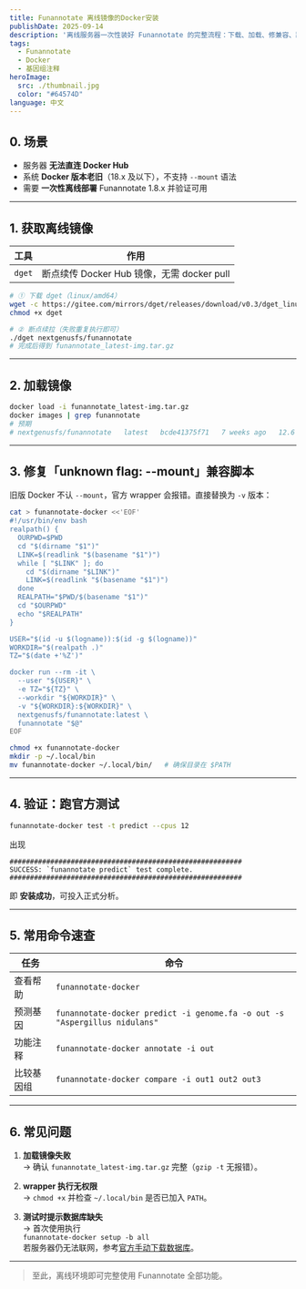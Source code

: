 ```yaml
---
title: Funannotate 离线镜像的Docker安装
publishDate: 2025-09-14
description: '离线服务器一次性装好 Funannotate 的完整流程：下载、加载、修兼容、跑测试。'
tags:
  - Funannotate
  - Docker
  - 基因组注释
heroImage:
  src: ./thumbnail.jpg
  color: "#64574D"
language: 中文
---
```

## 0. 场景
- 服务器 **无法直连 Docker Hub**  
- 系统 **Docker 版本老旧**（18.x 及以下），不支持 `--mount` 语法  
- 需要 **一次性离线部署** Funannotate 1.8.x 并验证可用

---

## 1. 获取离线镜像

| 工具  | 作用  |
|---|---|
| `dget` | 断点续传 Docker Hub 镜像，无需 docker pull |

```bash
# ① 下载 dget（linux/amd64）
wget -c https://gitee.com/mirrors/dget/releases/download/v0.3/dget_linux_amd64 -O dget
chmod +x dget

# ② 断点续拉（失败重复执行即可）
./dget nextgenusfs/funannotate
# 完成后得到 funannotate_latest-img.tar.gz
```

---

## 2. 加载镜像

```bash
docker load -i funannotate_latest-img.tar.gz
docker images | grep funannotate
# 预期
# nextgenusfs/funannotate   latest   bcde41375f71   7 weeks ago   12.6 GB
```

---

## 3. 修复「unknown flag: --mount」兼容脚本

旧版 Docker 不认 `--mount`，官方 wrapper 会报错。直接替换为 `-v` 版本：

```bash
cat > funannotate-docker <<'EOF'
#!/usr/bin/env bash
realpath() {
  OURPWD=$PWD
  cd "$(dirname "$1")"
  LINK=$(readlink "$(basename "$1")")
  while [ "$LINK" ]; do
    cd "$(dirname "$LINK")"
    LINK=$(readlink "$(basename "$1")")
  done
  REALPATH="$PWD/$(basename "$1")"
  cd "$OURPWD"
  echo "$REALPATH"
}

USER="$(id -u $(logname)):$(id -g $(logname))"
WORKDIR="$(realpath .)"
TZ="$(date +'%Z')"

docker run --rm -it \
  --user "${USER}" \
  -e TZ="${TZ}" \
  --workdir "${WORKDIR}" \
  -v "${WORKDIR}:${WORKDIR}" \
  nextgenusfs/funannotate:latest \
  funannotate "$@"
EOF

chmod +x funannotate-docker
mkdir -p ~/.local/bin
mv funannotate-docker ~/.local/bin/   # 确保目录在 $PATH
```

---

## 4. 验证：跑官方测试

```bash
funannotate-docker test -t predict --cpus 12
```

出现

```
#########################################################
SUCCESS: `funannotate predict` test complete.
#########################################################
```

即 **安装成功**，可投入正式分析。

---

## 5. 常用命令速查

| 任务 | 命令 |
|---|---|
| 查看帮助 | `funannotate-docker` |
| 预测基因 | `funannotate-docker predict -i genome.fa -o out -s "Aspergillus nidulans"` |
| 功能注释 | `funannotate-docker annotate -i out` |
| 比较基因组 | `funannotate-docker compare -i out1 out2 out3` |

---

## 6. 常见问题

1. **加载镜像失败**  
   → 确认 `funannotate_latest-img.tar.gz` 完整（`gzip -t` 无报错）。

2. **wrapper 执行无权限**  
   → `chmod +x` 并检查 `~/.local/bin` 是否已加入 `PATH`。

3. **测试时提示数据库缺失**  
   → 首次使用执行  
   `funannotate-docker setup -b all`  
   若服务器仍无法联网，参考[官方手动下载数据库](https://funannotate.readthedocs.io/en/latest/databases.html#manual-install)。

---

> 至此，离线环境即可完整使用 Funannotate 全部功能。
```